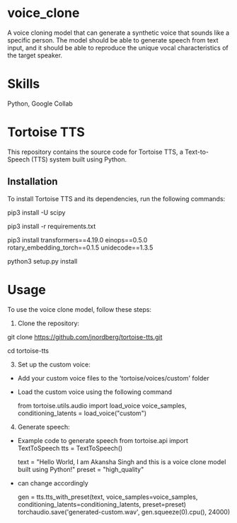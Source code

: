 # voice_clone

A voice cloning model that can generate a synthetic voice that sounds like a specific person. The model
should be able to generate speech from text input, and it should be able to reproduce the unique vocal
characteristics of the target speaker.

# Skills
Python, Google Collab

# Tortoise TTS

This repository contains the source code for Tortoise TTS, a Text-to-Speech (TTS) system built using Python.

## Installation

To install Tortoise TTS and its dependencies, run the following commands:

pip3 install -U scipy

pip3 install -r requirements.txt

pip3 install transformers==4.19.0 einops==0.5.0 rotary_embedding_torch==0.1.5 unidecode==1.3.5

python3 setup.py install



# Usage
To use the voice clone model, follow these steps:

1. Clone the repository:
   
  git clone https://github.com/jnordberg/tortoise-tts.git
  
  cd tortoise-tts

3. Set up the custom voice:
  - Add your custom voice files to the 'tortoise/voices/custom' folder
  - Load the custom voice using the following command

    from tortoise.utils.audio import load_voice
    voice_samples, conditioning_latents = load_voice("custom")

4. Generate speech:
  - Example code to generate speech
    from tortoise.api import TextToSpeech
    tts = TextToSpeech()
  
    text = "Hello World, I am Akansha Singh and this is a voice clone model built using Python!"
    preset = "high_quality"
  - can change accordingly
      
    gen = tts.tts_with_preset(text, voice_samples=voice_samples, conditioning_latents=conditioning_latents, preset=preset)
    torchaudio.save('generated-custom.wav', gen.squeeze(0).cpu(), 24000)






